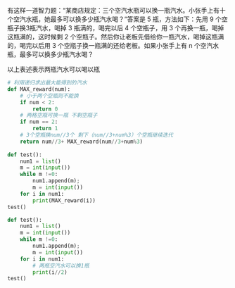 有这样一道智力题：“某商店规定：三个空汽水瓶可以换一瓶汽水。小张手上有十个空汽水瓶，她最多可以换多少瓶汽水喝？”答案是 5 瓶，方法如下：先用 9 个空瓶子换3瓶汽水，喝掉 3 瓶满的，喝完以后 4 个空瓶子，用 3 个再换一瓶，喝掉这瓶满的，这时候剩 2 个空瓶子。然后你让老板先借给你一瓶汽水，喝掉这瓶满的，喝完以后用 3 个空瓶子换一瓶满的还给老板。如果小张手上有 n 个空汽水瓶，最多可以换多少瓶汽水喝？

以上表述表示两瓶汽水可以喝以瓶

```python
# 利用递归求出最大能得到的汽水
def MAX_reward(num):
    # 小于两个空瓶则不能换
    if num < 2:
        return 0
    # 两格空瓶可换一瓶 不剩空瓶子
    if num == 2:
        return 1
    # 3个空瓶换num//3个 剩下（num//3+num%3）个空瓶继续迭代
    return num//3+ MAX_reward(num//3+num%3)
 
def test():
    num1 = list()
    m = int(input())
    while m !=0:
        num1.append(m);
        m = int(input())
    for i in num1:
        print(MAX_reward(i))
test()
```

```python
def test():
    num1 = list()
    m = int(input())
    while m !=0:
        num1.append(m);
        m = int(input())
    for i in num1:
        # 两瓶空汽水可以换1瓶
        print(i//2)
test()
```

